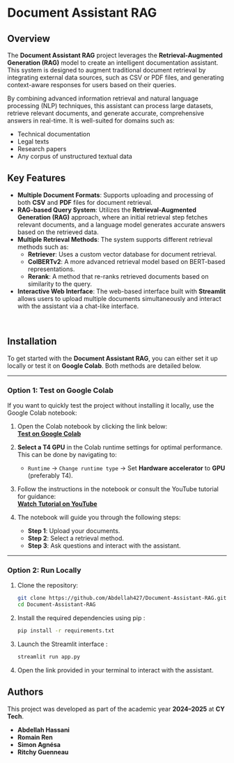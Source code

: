 # Document Assistant RAG

## Overview

The **Document Assistant RAG** project leverages the **Retrieval-Augmented Generation (RAG)** model to create an intelligent documentation assistant. This system is designed to augment traditional document retrieval by integrating external data sources, such as CSV or PDF files, and generating context-aware responses for users based on their queries.

By combining advanced information retrieval and natural language processing (NLP) techniques, this assistant can process large datasets, retrieve relevant documents, and generate accurate, comprehensive answers in real-time. It is well-suited for domains such as:
- Technical documentation
- Legal texts
- Research papers
- Any corpus of unstructured textual data

## Key Features

- **Multiple Document Formats**: Supports uploading and processing of both **CSV** and **PDF** files for document retrieval.
- **RAG-based Query System**: Utilizes the **Retrieval-Augmented Generation (RAG)** approach, where an initial retrieval step fetches relevant documents, and a language model generates accurate answers based on the retrieved data.
- **Multiple Retrieval Methods**: The system supports different retrieval methods such as:
  - **Retriever**: Uses a custom vector database for document retrieval.
  - **ColBERTv2**: A more advanced retrieval model based on BERT-based representations.
  - **Rerank**: A method that re-ranks retrieved documents based on similarity to the query.
- **Interactive Web Interface**: The web-based interface built with **Streamlit** allows users to upload multiple documents simultaneously and interact with the assistant via a chat-like interface.



‎ 

## Installation

To get started with the **Document Assistant RAG**, you can either set it up locally or test it on **Google Colab**. Both methods are detailed below.

---


### Option 1: Test on Google Colab

If you want to quickly test the project without installing it locally, use the Google Colab notebook:


1. Open the Colab notebook by clicking the link below:  
   **[Test on Google Colab](https://drive.google.com/file/d/1b1hJaGoUAaYJy6zFI608trYU6GUQJvCo/view?usp=sharing)**

2. **Select a T4 GPU** in the Colab runtime settings for optimal performance. This can be done by navigating to:
   - `Runtime` → `Change runtime type` → Set **Hardware accelerator** to **GPU** (preferably T4).

3. Follow the instructions in the notebook or consult the YouTube tutorial for guidance:  
   **[Watch Tutorial on YouTube](https://www.youtube.com/watch?v=your_video_id)**

4. The notebook will guide you through the following steps:
   - **Step 1**: Upload your documents.
   - **Step 2**: Select a retrieval method.
   - **Step 3**: Ask questions and interact with the assistant.

---


### Option 2: Run Locally

1. Clone the repository:

   ```bash
   git clone https://github.com/Abdellah427/Document-Assistant-RAG.git
   cd Document-Assistant-RAG
   ```
2. Install the required dependencies using pip :

   ```bash
   pip install -r requirements.txt
   ```
3. Launch the Streamlit interface :

   ```bash
   streamlit run app.py
   ```
4. Open the link provided in your terminal to interact with the assistant.

## Authors

This project was developed as part of the academic year **2024–2025** at **CY Tech**.

- **Abdellah Hassani**
- **Romain Ren**
- **Simon Agnésa**
- **Ritchy Guenneau**
